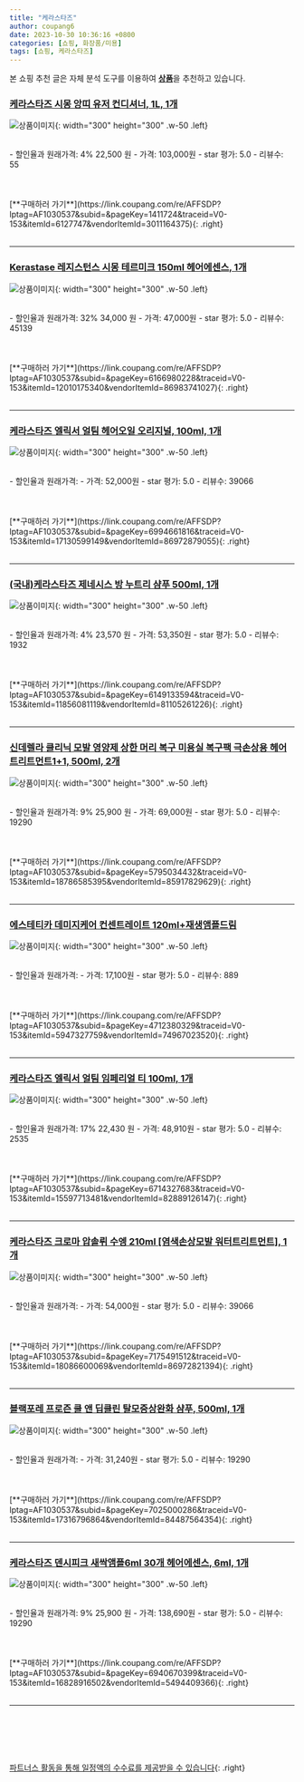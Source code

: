 ```yaml
---
title: "케라스타즈"
author: coupang6
date: 2023-10-30 10:36:16 +0800
categories: [쇼핑, 화장품/미용]
tags: [쇼핑, 케라스타즈]
---
```


본 쇼핑 추천 글은 자체 분석 도구를 이용하여 [**상품**](https://link.coupang.com/a/bao1ui)을 추천하고 있습니다.

### [케라스타즈 시몽 앙띠 유저 컨디셔너, 1L, 1개](https://link.coupang.com/re/AFFSDP?lptag=AF1030537&subid=&pageKey=1411724&traceid=V0-153&itemId=6127747&vendorItemId=3011164375)

![상품이미지](https://thumbnail7.coupangcdn.com/thumbnails/remote/230x230ex/image/vendor_inventory/images/2019/01/16/10/6/9c5050ec-5879-4bd6-a3a6-d9e52639529a.jpg){: width="300" height="300" .w-50 .left}


<br>
- 할인율과 원래가격: 4%  22,500   원
- 가격: 103,000원
- star 평가: 5.0
- 리뷰수: 55
<br>
<br>
<br>
<br>
[**구매하러 가기**](https://link.coupang.com/re/AFFSDP?lptag=AF1030537&subid=&pageKey=1411724&traceid=V0-153&itemId=6127747&vendorItemId=3011164375){: .right}
<br>
<br>

---

### [Kerastase 레지스턴스 시몽 테르미크 150ml 헤어에센스, 1개](https://link.coupang.com/re/AFFSDP?lptag=AF1030537&subid=&pageKey=6166980228&traceid=V0-153&itemId=12010175340&vendorItemId=86983741027)

![상품이미지](https://thumbnail8.coupangcdn.com/thumbnails/remote/230x230ex/image/vendor_inventory/304c/21313759aa7792e2628b86b9493cb5f6f89b7e419c89dd6269abb1610f72.JPG){: width="300" height="300" .w-50 .left}


<br>
- 할인율과 원래가격: 32%  34,000   원
- 가격: 47,000원
- star 평가: 5.0
- 리뷰수: 45139
<br>
<br>
<br>
<br>
[**구매하러 가기**](https://link.coupang.com/re/AFFSDP?lptag=AF1030537&subid=&pageKey=6166980228&traceid=V0-153&itemId=12010175340&vendorItemId=86983741027){: .right}
<br>
<br>

---

### [케라스타즈 엘릭서 얼팀 헤어오일 오리지널, 100ml, 1개](https://link.coupang.com/re/AFFSDP?lptag=AF1030537&subid=&pageKey=6994661816&traceid=V0-153&itemId=17130599149&vendorItemId=86972879055)

![상품이미지](https://thumbnail8.coupangcdn.com/thumbnails/remote/230x230ex/image/vendor_inventory/ec7e/d9f8b5c25b70333cd5da532056d63f245434fc2f2110485057a551bab795.JPG){: width="300" height="300" .w-50 .left}


<br>
- 할인율과 원래가격: 
- 가격: 52,000원
- star 평가: 5.0
- 리뷰수: 39066
<br>
<br>
<br>
<br>
[**구매하러 가기**](https://link.coupang.com/re/AFFSDP?lptag=AF1030537&subid=&pageKey=6994661816&traceid=V0-153&itemId=17130599149&vendorItemId=86972879055){: .right}
<br>
<br>

---

### [(국내)케라스타즈 제네시스 방 누트리 샴푸 500ml, 1개](https://link.coupang.com/re/AFFSDP?lptag=AF1030537&subid=&pageKey=6149133594&traceid=V0-153&itemId=11856081119&vendorItemId=81105261226)

![상품이미지](https://thumbnail7.coupangcdn.com/thumbnails/remote/230x230ex/image/vendor_inventory/5cab/66649950c63283fa2e102a4276d22cae656060e03e4e15f5733f767f80f4.jpg){: width="300" height="300" .w-50 .left}


<br>
- 할인율과 원래가격: 4%  23,570   원
- 가격: 53,350원
- star 평가: 5.0
- 리뷰수: 1932
<br>
<br>
<br>
<br>
[**구매하러 가기**](https://link.coupang.com/re/AFFSDP?lptag=AF1030537&subid=&pageKey=6149133594&traceid=V0-153&itemId=11856081119&vendorItemId=81105261226){: .right}
<br>
<br>

---

### [신데렐라 클리닉 모발 영양제 상한 머리 복구 미용실 복구팩 극손상용 헤어트리트먼트1+1, 500ml, 2개](https://link.coupang.com/re/AFFSDP?lptag=AF1030537&subid=&pageKey=5795034432&traceid=V0-153&itemId=18786585395&vendorItemId=85917829629)

![상품이미지](https://thumbnail10.coupangcdn.com/thumbnails/remote/230x230ex/image/vendor_inventory/f940/4f02914e1e9872333d7995819eae7d44b4f69e5c4052bbdd71bf7998dcb4.jpg){: width="300" height="300" .w-50 .left}


<br>
- 할인율과 원래가격: 9%  25,900   원
- 가격: 69,000원
- star 평가: 5.0
- 리뷰수: 19290
<br>
<br>
<br>
<br>
[**구매하러 가기**](https://link.coupang.com/re/AFFSDP?lptag=AF1030537&subid=&pageKey=5795034432&traceid=V0-153&itemId=18786585395&vendorItemId=85917829629){: .right}
<br>
<br>

---

### [에스테티카 데미지케어 컨센트레이트 120ml+재생앰플드림](https://link.coupang.com/re/AFFSDP?lptag=AF1030537&subid=&pageKey=4712380329&traceid=V0-153&itemId=5947327759&vendorItemId=74967023520)

![상품이미지](https://thumbnail9.coupangcdn.com/thumbnails/remote/230x230ex/image/vendor_inventory/6518/85468a74698aa09df20f30e3a803513d29335a342b5da7ea29978b841b3d.jpg){: width="300" height="300" .w-50 .left}


<br>
- 할인율과 원래가격: 
- 가격: 17,100원
- star 평가: 5.0
- 리뷰수: 889
<br>
<br>
<br>
<br>
[**구매하러 가기**](https://link.coupang.com/re/AFFSDP?lptag=AF1030537&subid=&pageKey=4712380329&traceid=V0-153&itemId=5947327759&vendorItemId=74967023520){: .right}
<br>
<br>

---

### [케라스타즈 엘릭서 얼팀 임페리얼 티 100ml, 1개](https://link.coupang.com/re/AFFSDP?lptag=AF1030537&subid=&pageKey=6714327683&traceid=V0-153&itemId=15597713481&vendorItemId=82889126147)

![상품이미지](https://thumbnail6.coupangcdn.com/thumbnails/remote/230x230ex/image/vendor_inventory/4b2b/8423795b089bfe9fd9b3ea370b5bcf61946221872b07bd3ca77bda6de63a.jpg){: width="300" height="300" .w-50 .left}


<br>
- 할인율과 원래가격: 17%  22,430   원
- 가격: 48,910원
- star 평가: 5.0
- 리뷰수: 2535
<br>
<br>
<br>
<br>
[**구매하러 가기**](https://link.coupang.com/re/AFFSDP?lptag=AF1030537&subid=&pageKey=6714327683&traceid=V0-153&itemId=15597713481&vendorItemId=82889126147){: .right}
<br>
<br>

---

### [케라스타즈 크로마 압솔뤼 수엥 210ml [염색손상모발 워터트리트먼트], 1개](https://link.coupang.com/re/AFFSDP?lptag=AF1030537&subid=&pageKey=7175491512&traceid=V0-153&itemId=18086600069&vendorItemId=86972821394)

![상품이미지](https://thumbnail6.coupangcdn.com/thumbnails/remote/230x230ex/image/vendor_inventory/da5e/78cc08d8eb571791698574975d0635e181c6f41ec395abe44ad94feedfe3.JPG){: width="300" height="300" .w-50 .left}


<br>
- 할인율과 원래가격: 
- 가격: 54,000원
- star 평가: 5.0
- 리뷰수: 39066
<br>
<br>
<br>
<br>
[**구매하러 가기**](https://link.coupang.com/re/AFFSDP?lptag=AF1030537&subid=&pageKey=7175491512&traceid=V0-153&itemId=18086600069&vendorItemId=86972821394){: .right}
<br>
<br>

---

### [블랙포레 프로즌 쿨 앤 딥클린 탈모증상완화 샴푸, 500ml, 1개](https://link.coupang.com/re/AFFSDP?lptag=AF1030537&subid=&pageKey=7025000286&traceid=V0-153&itemId=17316796864&vendorItemId=84487564354)

![상품이미지](https://thumbnail8.coupangcdn.com/thumbnails/remote/230x230ex/image/retail/images/8342634021747196-aa7e8c03-cedc-4ead-a01a-00aac65fb095.jfif){: width="300" height="300" .w-50 .left}


<br>
- 할인율과 원래가격: 
- 가격: 31,240원
- star 평가: 5.0
- 리뷰수: 19290
<br>
<br>
<br>
<br>
[**구매하러 가기**](https://link.coupang.com/re/AFFSDP?lptag=AF1030537&subid=&pageKey=7025000286&traceid=V0-153&itemId=17316796864&vendorItemId=84487564354){: .right}
<br>
<br>

---

### [케라스타즈 덴시피크 새싹앰플6ml 30개 헤어에센스, 6ml, 1개](https://link.coupang.com/re/AFFSDP?lptag=AF1030537&subid=&pageKey=6940670399&traceid=V0-153&itemId=16828916502&vendorItemId=5494409366)

![상품이미지](https://thumbnail10.coupangcdn.com/thumbnails/remote/230x230ex/image/vendor_inventory/be06/fa8e4ca20fe23e89da3cd03d8f6ffbfac0458eec4700ef83e97a1bc4349c.png){: width="300" height="300" .w-50 .left}


<br>
- 할인율과 원래가격: 9%  25,900   원
- 가격: 138,690원
- star 평가: 5.0
- 리뷰수: 19290
<br>
<br>
<br>
<br>
[**구매하러 가기**](https://link.coupang.com/re/AFFSDP?lptag=AF1030537&subid=&pageKey=6940670399&traceid=V0-153&itemId=16828916502&vendorItemId=5494409366){: .right}
<br>
<br>

---
<br><br><br><br><br> [파트너스 활동을 통해 일정액의 수수료를 제공받을 수 있습니다](https://link.coupang.com/a/bao1ui){: .right}